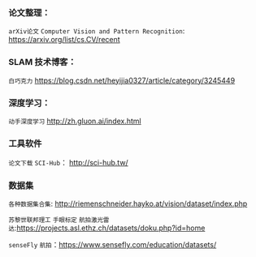 ### 论文整理：
`arXiv论文` `Computer Vision and Pattern Recognition`: https://arxiv.org/list/cs.CV/recent

### SLAM 技术博客：
`白巧克力` <https://blog.csdn.net/heyijia0327/article/category/3245449>

### 深度学习：
`动手深度学习` <http://zh.gluon.ai/index.html>

### 工具软件
`论文下载`  `SCI-Hub`： http://sci-hub.tw/

### 数据集
`各种数据集合集`:  http://riemenschneider.hayko.at/vision/dataset/index.php

`苏黎世联邦理工` `手眼标定`  `航拍激光雷达`:https://projects.asl.ethz.ch/datasets/doku.php?id=home

`senseFly` `航拍`：https://www.sensefly.com/education/datasets/

